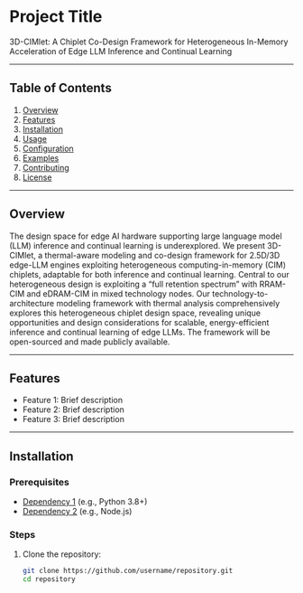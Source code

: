 # Project Title

3D-CIMlet: A Chiplet Co-Design Framework for Heterogeneous In-Memory Acceleration of Edge LLM Inference and Continual Learning

---

## Table of Contents

1. [Overview](#overview)
2. [Features](#features)
3. [Installation](#installation)
4. [Usage](#usage)
5. [Configuration](#configuration)
6. [Examples](#examples)
7. [Contributing](#contributing)
8. [License](#license)

---

## Overview

The design space for edge AI hardware supporting large language model (LLM) inference and continual learning is underexplored. We present 3D-CIMlet, a thermal-aware modeling and co-design framework for 2.5D/3D edge-LLM engines exploiting heterogeneous computing-in-memory (CIM) chiplets, adaptable for both inference and continual learning. Central to our heterogeneous design is exploiting a “full retention spectrum” with RRAM-CIM and eDRAM-CIM in mixed technology nodes. Our technology-to-architecture modeling framework with thermal analysis comprehensively explores this heterogeneous chiplet design space, revealing unique opportunities and design considerations for scalable, energy-efficient inference and continual learning of edge LLMs. The framework will be open-sourced and made publicly available.

---

## Features

- Feature 1: Brief description
- Feature 2: Brief description
- Feature 3: Brief description

---

## Installation

### Prerequisites

- [Dependency 1](https://example.com) (e.g., Python 3.8+)
- [Dependency 2](https://example.com) (e.g., Node.js)

### Steps

1. Clone the repository:
   ```bash
   git clone https://github.com/username/repository.git
   cd repository